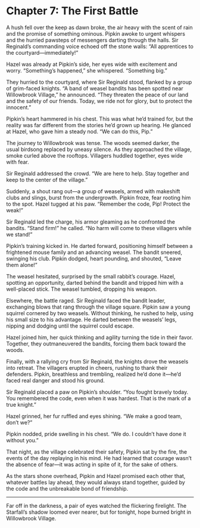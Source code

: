 # Chapter 7: The First Battle

A hush fell over the keep as dawn broke, the air heavy with the scent of rain and the promise of something ominous. Pipkin awoke to urgent whispers and the hurried pawsteps of messengers darting through the halls. Sir Reginald’s commanding voice echoed off the stone walls: “All apprentices to the courtyard—immediately!”

Hazel was already at Pipkin’s side, her eyes wide with excitement and worry. “Something’s happened,” she whispered. “Something big.”

They hurried to the courtyard, where Sir Reginald stood, flanked by a group of grim-faced knights. “A band of weasel bandits has been spotted near Willowbrook Village,” he announced. “They threaten the peace of our land and the safety of our friends. Today, we ride not for glory, but to protect the innocent.”

Pipkin’s heart hammered in his chest. This was what he’d trained for, but the reality was far different from the stories he’d grown up hearing. He glanced at Hazel, who gave him a steady nod. “We can do this, Pip.”

The journey to Willowbrook was tense. The woods seemed darker, the usual birdsong replaced by uneasy silence. As they approached the village, smoke curled above the rooftops. Villagers huddled together, eyes wide with fear.

Sir Reginald addressed the crowd. “We are here to help. Stay together and keep to the center of the village.”

Suddenly, a shout rang out—a group of weasels, armed with makeshift clubs and slings, burst from the undergrowth. Pipkin froze, fear rooting him to the spot. Hazel tugged at his paw. “Remember the code, Pip! Protect the weak!”

Sir Reginald led the charge, his armor gleaming as he confronted the bandits. “Stand firm!” he called. “No harm will come to these villagers while we stand!”

Pipkin’s training kicked in. He darted forward, positioning himself between a frightened mouse family and an advancing weasel. The bandit sneered, swinging his club. Pipkin dodged, heart pounding, and shouted, “Leave them alone!”

The weasel hesitated, surprised by the small rabbit’s courage. Hazel, spotting an opportunity, darted behind the bandit and tripped him with a well-placed stick. The weasel tumbled, dropping his weapon.

Elsewhere, the battle raged. Sir Reginald faced the bandit leader, exchanging blows that rang through the village square. Pipkin saw a young squirrel cornered by two weasels. Without thinking, he rushed to help, using his small size to his advantage. He darted between the weasels’ legs, nipping and dodging until the squirrel could escape.

Hazel joined him, her quick thinking and agility turning the tide in their favor. Together, they outmaneuvered the bandits, forcing them back toward the woods.

Finally, with a rallying cry from Sir Reginald, the knights drove the weasels into retreat. The villagers erupted in cheers, rushing to thank their defenders. Pipkin, breathless and trembling, realized he’d done it—he’d faced real danger and stood his ground.

Sir Reginald placed a paw on Pipkin’s shoulder. “You fought bravely today. You remembered the code, even when it was hardest. That is the mark of a true knight.”

Hazel grinned, her fur ruffled and eyes shining. “We make a good team, don’t we?”

Pipkin nodded, pride swelling in his chest. “We do. I couldn’t have done it without you.”

That night, as the village celebrated their safety, Pipkin sat by the fire, the events of the day replaying in his mind. He had learned that courage wasn’t the absence of fear—it was acting in spite of it, for the sake of others.

As the stars shone overhead, Pipkin and Hazel promised each other that, whatever battles lay ahead, they would always stand together, guided by the code and the unbreakable bond of friendship.

---

Far off in the darkness, a pair of eyes watched the flickering firelight. The Starfall’s shadow loomed ever nearer, but for tonight, hope burned bright in Willowbrook Village.
